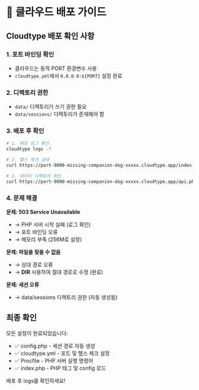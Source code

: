 # 🚀 클라우드 배포 가이드

## Cloudtype 배포 확인 사항

### 1. 포트 바인딩 확인
- 클라우드는 동적 PORT 환경변수 사용
- `cloudtype.yml`에서 `0.0.0.0:${PORT}` 설정 완료

### 2. 디렉토리 권한
- `data/` 디렉토리가 쓰기 권한 필요
- `data/sessions/` 디렉토리가 존재해야 함

### 3. 배포 후 확인

```bash
# 1. 배포 로그 확인
cloudtype logs -f

# 2. 헬스 체크 상태
curl https://port-9000-missing-companion-dog-xxxxx.cloudtype.app/index.php

# 3. 데이터 디렉토리 확인
curl https://port-9000-missing-companion-dog-xxxxx.cloudtype.app/api.php?action=getReports
```

### 4. 문제 해결

**문제: 503 Service Unavailable**
- → PHP 서버 시작 실패 (로그 확인)
- → 포트 바인딩 오류
- → 메모리 부족 (256M로 설정)

**문제: 파일을 찾을 수 없음**
- → 상대 경로 오류
- → __DIR__ 사용하여 절대 경로로 수정 (완료)

**문제: 세션 오류**
- → data/sessions 디렉토리 권한 (자동 생성됨)

## 최종 확인

모든 설정이 완료되었습니다:
- ✅ config.php - 세션 경로 자동 생성
- ✅ cloudtype.yml - 포트 및 헬스 체크 설정
- ✅ Procfile - PHP 서버 실행 명령어
- ✅ index.php - PHP 태그 및 config 로드

배포 후 logs를 확인하세요!
